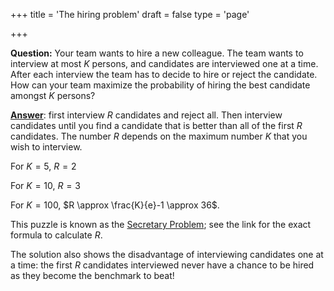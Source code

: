 +++
title = 'The hiring problem'
draft = false
type = 'page'

+++

**Question:** Your team wants to hire a new colleague. The team wants to interview at most $K$ persons, and candidates are interviewed one at a time. After each interview the team has to decide to hire or reject the candidate. How can your team maximize the probability of hiring the best candidate amongst $K$ persons?

[**Answer**](/puzzles/hiring_problem/): first interview $R$ candidates and reject all. Then interview candidates until you find a candidate that is better than all of the first $R$ candidates. The number $R$ depends on the maximum number $K$ that you wish to interview.

For $K=5$, $R=2$

For $K=10$, $R=3$

For $K=100$, $R \approx \frac{K}{e}-1 \approx 36$.

This puzzle is known as the [Secretary Problem](https://en.wikipedia.org/wiki/Secretary_problem); see the link for the exact formula to calculate $R$. 

The solution also shows the disadvantage of interviewing candidates one at a time: the first $R$ candidates interviewed never have a chance to be hired as they become the benchmark to beat!
